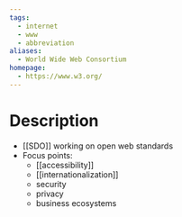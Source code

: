 ```yaml
---
tags:
  - internet
  - www
  - abbreviation
aliases:
  - World Wide Web Consortium
homepage:
  - https://www.w3.org/
---
```

# Description
- [[SDO]] working on open web standards
- Focus points:
	- [[accessibility]]
	- [[internationalization]]
	- security
	- privacy
	- business ecosystems